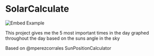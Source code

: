 # SolarCalculate

![Embed Example](https://user-images.githubusercontent.com/22484328/232879142-d4d7783f-3ab6-4d89-a9c0-383ed706ad17.png) <br />

This project gives me the 5 most important times in the day graphed throughout the day based on the suns angle in the sky

Based on @mperezcorrales SunPositionCalculator
